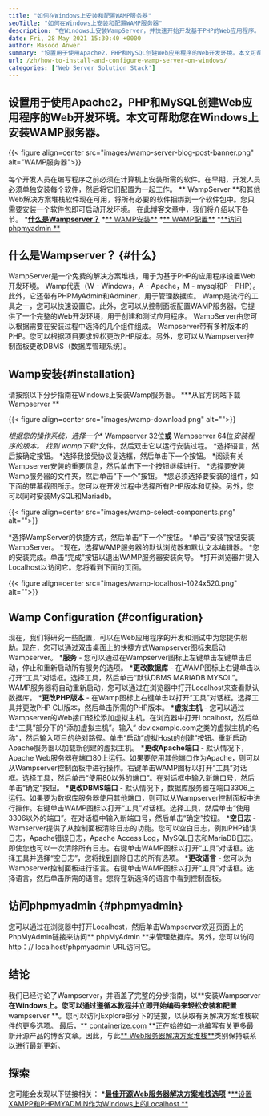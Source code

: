 ```yaml
---
title: "如何在Windows上安装和配置WAMP服务器" 
seoTitle: "如何在Windows上安装和配置WAMP服务器" 
description: "在Windows上安装WampServer，并快速开始开发基于PHP的Web应用程序。 WAMP服务器可用于Windows 32和64位。" 
date: Fri, 28 May 2021 15:30:40 +0000
author: Masood Anwer
summary: "设置用于使用Apache2，PHP和MySQL创建Web应用程序的Web开发环境。本文可帮助您在Windows上安装WAMP服务器。" 
url: /zh/how-to-install-and-configure-wamp-server-on-windows/
categories: ['Web Server Solution Stack']
---
```


## 设置用于使用Apache2，PHP和MySQL创建Web应用程序的Web开发环境。本文可帮助您在Windows上安装WAMP服务器。

{{< figure align=center src="images/wamp-server-blog-post-banner.png" alt="WAMP服务器">}}

每个开发人员在编写程序之前必须在计算机上安装所需的软件。在早期，开发人员必须单独安装每个软件，然后将它们配置为一起工作。 ** WampServer **和其他Web解决方案堆栈软件现在可用，将所有必要的软件捆绑到一个软件包中。您只需要安装一个软件包即可启动开发环境。
在此博客文章中，我们将介绍以下各节。
  *[**什么是Wampserver？**][1]
  *[** WAMP安装**][2]
  *[** WAMP配置**][3]
  *[**访问phpmyadmin **][4]

## 什么是Wampserver？ {#什么}
WampServer是一个免费的解决方案堆栈，用于为基于PHP的应用程序设置Web开发环境。 Wamp代表（W  -  Windows，A  -  Apache，M  -  mysql和P  -  PHP）。此外，它还带有PHPMyAdmin和Adminer，用于管理数据库。 Wamp是流行的工具之一，您可以快速设置它。此外，您可以从控制面板配置WAMP服务器。它提供了一个完整的Web开发环境，用于创建和测试应用程序。 WampServer由您可以根据需要在安装过程中选择的几个组件组成。 Wampserver带有多种版本的PHP。您可以根据项目要求轻松更改PHP版本。另外，您可以从Wampserver控制面板更改DBMS（数据库管理系统）。

## Wamp安装{#installation}
请按照以下分步指南在Windows上安装Wamp服务器。
  ***从官方网站下载Wampserver **

{{< figure align=center src="images/wamp-download.png" alt="">}}

  *根据您的操作系统，选择一个** Wampserver 32位**或** Wampserver 64位**安装程序的版本。
  *找到** wamp下载**文件，然后双击它以运行安装过程。
  *选择语言，然后按确定按钮。
  *选择我接受协议复选框，然后单击下一个按钮。
  *阅读有关Wampserver安装的重要信息，然后单击下一个按钮继续进行。
  *选择要安装Wamp服务器的文件夹，然后单击“下一个”按钮。
  *您必须选择要安装的组件，如下面的屏幕截图所示。您可以在开发过程中选择所有PHP版本和切换。另外，您可以同时安装MySQL和Mariadb。

{{< figure align=center src="images/wamp-select-components.png" alt="">}}

  *选择WampServer的快捷方式，然后单击“下一个”按钮。
  *单击“安装”按钮安装WampServer。
  *现在，选择WAMP服务器的默认浏览器和默认文本编辑器。
  *您的安装完成。单击“完成”按钮以退出WAMP服务器安装向导。
  *打开浏览器并键入Localhost以访问它。您将看到下面的页面。

{{< figure align=center src="images/wamp-localhost-1024x520.png" alt="">}}


## Wamp Configuration {#configuration}
现在，我们将研究一些配置，可以在Web应用程序的开发和测试中为您提供帮助。现在，您可以通过双击桌面上的快捷方式Wampserver图标来启动Wampserver。
  ***服务**  - 您可以通过在Wampserver图标上左键单击左键单击启动，停止和重新启动所有服务的选项。
  ***更改数据库**  - 在WAMP图标上右键单击以打开“工具”对话框。选择工具，然后单击“默认DBMS MARIADB MYSQL”。 WAMP服务器将自动重新启动，您可以通过在浏览器中打开Localhost来查看默认数据库。
  ***更改PHP版本**  - 在Wamp图标上右键单击以打开“工具”对话框。选择工具并更改PHP CLI版本，然后单击所需的PHP版本。
  ***虚拟主机**  - 您可以通过Wampserver的Web接口轻松添加虚拟主机。在浏览器中打开Localhost，然后单击“工具”部分下的“添加虚拟主机”。输入“ dev.example.com之类的虚拟主机的名称”，然后输入项目的绝对路径。单击“启动“虚拟Host的创建”按钮。重新启动Apache服务器以加载新创建的虚拟主机。
  ***更改Apache端口**  - 默认情况下，Apache Web服务器在端口80上运行。如果要使用其他端口作为Apache，则可以从Wampserver控制面板中进行操作。右键单击WAMP图标以打开“工具”对话框。选择工具，然后单击“使用80以外的端口”。在对话框中输入新端口号，然后单击“确定”按钮。
  ***更改DBMS端口**  - 默认情况下，数据库服务器在端口3306上运行。如果要为数据库服务器使用其他端口，则可以从Wampserver控制面板中进行操作。右键单击WAMP图标以打开“工具”对话框。选择工具，然后单击“使用3306以外的端口”。在对话框中输入新端口号，然后单击“确定”按钮。
  ***空日志**  -  Wamserver提供了从控制面板清除日志的功能。您可以空白日志，例如PHP错误日志，Apache错误日志，Apache Access Log，MySQL日志和MariaDB日志。即使您也可以一次清除所有日志。右键单击WAMP图标以打开“工具”对话框。选择工具并选择“空日志”，您将找到删除日志的所有选项。
  ***更改语言**  - 您可以为Wampserver控制面板进行语言。右键单击WAMP图标以打开“工具”对话框。选择语言，然后单击所需的语言。您将在新选择的语言中看到控制面板。

## 访问phpmyadmin {#phpmyadmin}
您可以通过在浏览器中打开Localhost，然后单击Wampserver欢迎页面上的PhpMyAdmin链接来访问** phpMyAdmin **来管理数据库。另外，您可以访问http：// localhost/phpmyadmin URL访问它。

## 结论
我们已经讨论了Wampserver，并涵盖了完整的分步指南，以**安装Wampserver **在Windows上。您可以通过遵循本教程并立即开始编码来轻松安装和配置** wampserver **。您可以访问Explore部分下的链接，以获取有关解决方案堆栈软件的更多选项。
最后，[** containerize.com **][5]正在始终如一地编写有关更多最新开源产品的博客文章。因此，与此[** Web服务器解决方案堆栈**][6]类别保持联系以进行最新更新。

## 探索
您可能会发现以下链接相关：
  *[**最佳开源Web服务器解决方案堆栈选项**][7]
  *[**设置XAMPP和PHPMYADMIN作为Windows上的Localhost **][8]

  
[1]: #What
[2]: #Installation
[3]: #Configuration
[4]: #phpMyAdmin
[5]: https://containerize.com
[6]: https://blog.containerize.com/category/web-server-solution-stack/
[7]: https://products.containerize.com/solution-stack/
[8]: https://blog.containerize.com/database-management-software/how-to-setup-xampp-and-phpmyadmin-as-localhost-on-windows/
